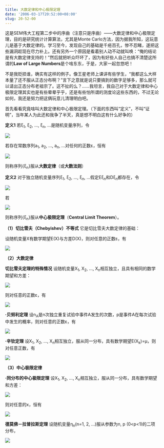 ```yaml
---
title: 大数定律和中心极限定理
date: '2006-03-17T20:52:00+08:00'
slug: 20-52-00
---
```


这是SEM伟大工程第二步中的序曲（注意只是序曲）——大数定律和中心极限定理，目的是研究统计计算算法，尤其是Monte Carlo方法，因为据我所知，这玩意儿是基于大数定律的。学习至今，发现自己的基础是千疮百孔，惨不忍睹，遂把这些漏洞趁现在尽力补上。还有另外一个原因是看着别人动不动就叫唤：“俺的结论是有大数定律支持的！”然后就把听众吓坏了，因为有好些人自己也搞不清楚这所谓的**Law of Large Numbers**是个啥东东，于是，大家一起忽悠吧！


不是我贬损谁，确实有这样的例子。像王星老师上课讲有些学生，“我都这么大样本量了还不服从正态分布啊？”言下之意就是说只要搞到的数字足够多，那么就可以请出正态分布老祖宗了。这不扯的么？……我坦言，我自己对于大数定律和中心极限定理其实也是有些晕晕乎乎，还是有些怕所谓的测度论这些东西的，不过无论如何，我还是努力把这俩玩意儿清理明白吧。


首先看看究竟啥叫大数定律和中心极限定理。（下面的东西叫“定义”，不叫“证明”，当年某人为此还和我争了半天，真是想不明白这有什么好争的）


**定义1** 若ξ<SUB>1</SUB>, ξ<SUB>2</SUB>, ..., ξ<SUB>n</SUB>, ...是随机变量序列，令


![](https://db.yihui.org/hexun/b_CF09C7EA76B7BAC4.jpg)

若存在常数序列a<SUB>1</SUB>, a<SUB>2</SUB>, ..., a<SUB>n</SUB>, ...对任何的正数ε，恒有

![](https://db.yihui.org/hexun/b_32838923D31F0F19.jpg)

则称序列{ξ<SUB>n</SUB>}服从**大数定律**（或**大数法则**）


**定义2** 对于独立随机变量序列ξ<SUB>1</SUB>, ξ<SUB>2</SUB>, ..., ξ<SUB>n</SUB>, ...假定Eξ<SUB>n</SUB>和Dξ<SUB>n</SUB>都存在，令

![](https://db.yihui.org/hexun/b_A0C2FBEC36FB27BC.jpg)

若

![](https://db.yihui.org/hexun/b_704CA0F10A4E1CAF.jpg)

则称序列{ξ<SUB>n</SUB>}服从**中心极限定理**（**Central Limit Theorem**）。

**（1）切比雪夫（Chebyishev）不等式** 它是切比雪夫大数定律的基础：

设随机变量X有数学期望E(X)与方差D(X)，则对任意的正数ε，有

![](https://db.yihui.org/hexun/b_1DCFEC84780F60F6.jpg)

**（2）大数定律**


**切比雪夫定理的特殊情况** 设随机变量X<SUB>1</SUB>, X<SUB>2</SUB>, ..., X<SUB>n</SUB>相互独立，且具有相同的数学期望和方差：


![](https://db.yihui.org/hexun/b_2AEA9A5D20619741.jpg)

则对任意的正数ε，有


![](https://db.yihui.org/hexun/b_8E23163965A45570.jpg)

**·贝努利定理** 设n<SUB>A</SUB>是n次独立重复试验中事件A发生的次数，p是事件A在每次试验中发生的概率，则对任意的正数ε，有


![](https://db.yihui.org/hexun/b_C5D95ED93B154DA6.jpg)

**·辛钦定理** 设X<SUB>1</SUB>, X<SUB>2</SUB>, ..., X<SUB>n</SUB>相互独立，服从同一分布，具有数学期望E(X<SUB>k</SUB>)=μ，则对任意正数，有


![](https://db.yihui.org/hexun/b_AAEB74EC18FFC9D2.jpg)

**（3）中心极限定律**


**·同分布的中心极限定理** 设X<SUB>1</SUB>, X<SUB>2</SUB>, ..., X<SUB>n</SUB>相互独立，服从同一分布，具有数学期望和方差：


![](https://db.yihui.org/hexun/b_4FE2288307FFF259.jpg)

则对任意的x，恒有


![](https://db.yihui.org/hexun/b_94BC3E85BB876C97.jpg)

**德莫佛－拉普拉斯定理** 设随机变量η<SUB>n</SUB>(n=1, 2, ...)服从参数为n, p (0<p<1)的二项分布，

![](https://db.yihui.org/hexun/b_EC9D60AA1B877025.jpg)
